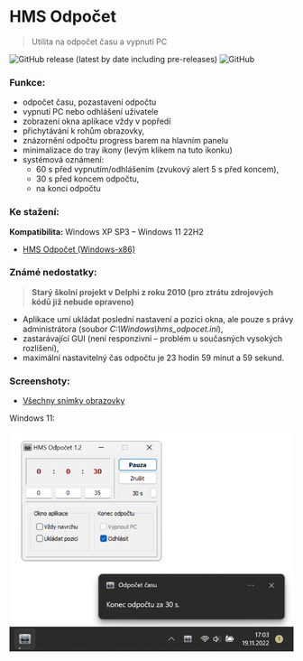 # HMS Odpočet

> Utilita na odpočet času a vypnutí PC

![GitHub release (latest by date including pre-releases)](https://img.shields.io/github/v/release/ma-ta/hms-odpocet?include_prereleases)
![GitHub](https://img.shields.io/github/license/ma-ta/hms-odpocet)

### Funkce:

- odpočet času, pozastavení odpočtu
- vypnutí PC nebo odhlášení uživatele
- zobrazení okna aplikace vždy v popředí
- přichytávání k rohům obrazovky,
- znázornění odpočtu progress barem na hlavním panelu
- minimalizace do tray ikony (levým klikem na tuto ikonku)
- systémová oznámení:
  - 60 s před vypnutím/odhlášením (zvukový alert 5 s před koncem),
  - 30 s před koncem odpočtu,
  - na konci odpočtu

### Ke stažení:

**Kompatibilita:** Windows XP SP3 &ndash; Windows 11 22H2
- [HMS Odpočet (Windows-x86)](//github.com/ma-ta/hms-odpocet/raw/main/HMS_Odpocet.sfx.exe)

### Známé nedostatky:

> **Starý školní projekt v Delphi z roku 2010 (pro ztrátu zdrojových kódů již nebude opraveno)**

- Aplikace umí ukládat poslední nastavení a pozici okna, ale pouze s právy administrátora (soubor *C:\Windows\hms_odpocet.ini*),
- zastarávající GUI (není responzivní &ndash; problém u současných vysokých rozlišení),
- maximální nastavitelný čas odpočtu je 23 hodin 59 minut a 59 sekund.

### Screenshoty:

- [Všechny snímky obrazovky](screenshoty/)

Windows 11:

![Snímek obrazovky &ndash; HMS Odpočet (Win11)](screenshoty/hms-odpocet-win11.png)
